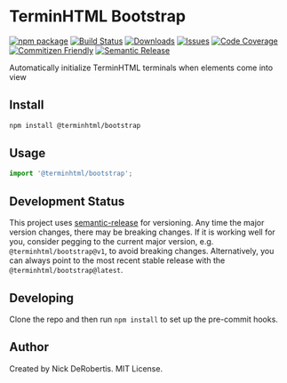 # TerminHTML Bootstrap

[![npm package][npm-img]][npm-url]
[![Build Status][build-img]][build-url]
[![Downloads][downloads-img]][downloads-url]
[![Issues][issues-img]][issues-url]
[![Code Coverage][codecov-img]][codecov-url]
[![Commitizen Friendly][commitizen-img]][commitizen-url]
[![Semantic Release][semantic-release-img]][semantic-release-url]

Automatically initialize TerminHTML terminals when elements come into view

## Install

```bash
npm install @terminhtml/bootstrap
```

## Usage

```ts
import '@terminhtml/bootstrap';
```

## Development Status

This project uses [semantic-release](https://github.com/semantic-release/semantic-release) for versioning.
Any time the major version changes, there may be breaking changes. If it is working well for you, consider
pegging to the current major version, e.g. `@terminhtml/bootstrap@v1`, to avoid breaking changes. Alternatively,
you can always point to the most recent stable release with the `@terminhtml/bootstrap@latest`.

## Developing

Clone the repo and then run `npm install` to set up the pre-commit hooks.

## Author

Created by Nick DeRobertis. MIT License.

[build-img]:https://github.com/nickderobertis/terminhtml-bootstrap/actions/workflows/release.yml/badge.svg
[build-url]:https://github.com/nickderobertis/terminhtml-bootstrap/actions/workflows/release.yml
[downloads-img]:https://img.shields.io/npm/dt/@terminhtml/bootstrap
[downloads-url]:https://www.npmtrends.com/@terminhtml/bootstrap
[npm-img]:https://img.shields.io/npm/v/@terminhtml/bootstrap
[npm-url]:https://www.npmjs.com/package/@terminhtml/bootstrap
[issues-img]:https://img.shields.io/github/issues/nickderobertis/terminhtml-bootstrap
[issues-url]:https://github.com/nickderobertis/terminhtml-bootstrap/issues
[codecov-img]:https://codecov.io/gh/nickderobertis/terminhtml-bootstrap/branch/main/graph/badge.svg
[codecov-url]:https://codecov.io/gh/nickderobertis/terminhtml-bootstrap
[semantic-release-img]:https://img.shields.io/badge/%20%20%F0%9F%93%A6%F0%9F%9A%80-semantic--release-e10079.svg
[semantic-release-url]:https://github.com/semantic-release/semantic-release
[commitizen-img]:https://img.shields.io/badge/commitizen-friendly-brightgreen.svg
[commitizen-url]:http://commitizen.github.io/cz-cli/
